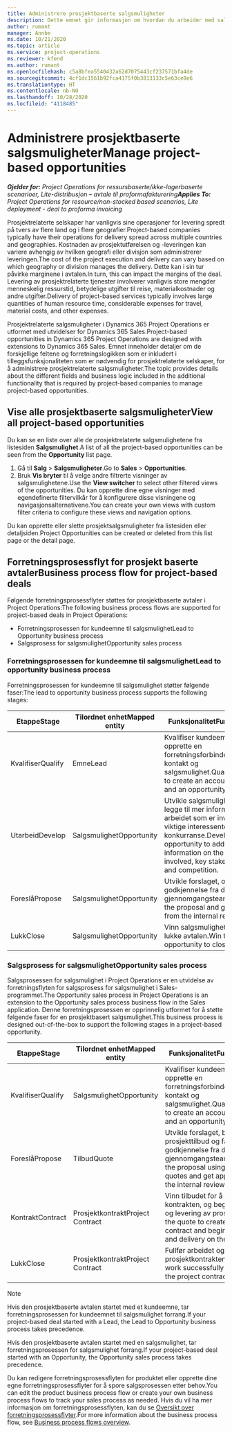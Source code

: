 ```yaml
---
title: Administrere prosjektbaserte salgsmuligheter
description: Dette emnet gir informasjon om hvordan du arbeider med salgsmuligheter som er relatert til prosjekter.
author: rumant
manager: Annbe
ms.date: 10/21/2020
ms.topic: article
ms.service: project-operations
ms.reviewer: kfend
ms.author: rumant
ms.openlocfilehash: c5a8bfea5540432a62d7075443cf237571bfa4de
ms.sourcegitcommit: 4cf1dc1561b92fca4175f0b3813133c5e63ce8e6
ms.translationtype: HT
ms.contentlocale: nb-NO
ms.lasthandoff: 10/28/2020
ms.locfileid: "4118485"
---
```

# <a name="manage-project-based-opportunities"></a><span data-ttu-id="7978c-103">Administrere prosjektbaserte salgsmuligheter</span><span class="sxs-lookup"><span data-stu-id="7978c-103">Manage project-based opportunities</span></span>

<span data-ttu-id="7978c-104">_**Gjelder for:** Project Operations for ressursbaserte/ikke-lagerbaserte scenarioer, Lite-distribusjon – avtale til proformafakturering_</span><span class="sxs-lookup"><span data-stu-id="7978c-104">_**Applies To:** Project Operations for resource/non-stocked based scenarios, Lite deployment - deal to proforma invoicing_</span></span>

<span data-ttu-id="7978c-105">Prosjektrelaterte selskaper har vanligvis sine operasjoner for levering spredt på tvers av flere land og i flere geografier.</span><span class="sxs-lookup"><span data-stu-id="7978c-105">Project-based companies typically have their operations for delivery spread across multiple countries and geographies.</span></span> <span data-ttu-id="7978c-106">Kostnaden av prosjektutførelsen og -leveringen kan variere avhengig av hvilken geografi eller divisjon som administrerer leveringen.</span><span class="sxs-lookup"><span data-stu-id="7978c-106">The cost of the project execution and delivery can vary  based on which geography or division manages the delivery.</span></span> <span data-ttu-id="7978c-107">Dette kan i sin tur påvirke marginene i avtalen.</span><span class="sxs-lookup"><span data-stu-id="7978c-107">In turn, this can impact the margins of the deal.</span></span> <span data-ttu-id="7978c-108">Levering av prosjektrelaterte tjenester involverer vanligvis store mengder menneskelig ressurstid, betydelige utgifter til reise, materialkostnader og andre utgifter.</span><span class="sxs-lookup"><span data-stu-id="7978c-108">Delivery of project-based services typically involves large quantities of human resource time, considerable expenses for travel, material costs, and other expenses.</span></span>

<span data-ttu-id="7978c-109">Prosjektrelaterte salgsmuligheter i Dynamics 365 Project Operations er utformet med utvidelser for Dynamics 365 Sales.</span><span class="sxs-lookup"><span data-stu-id="7978c-109">Project-based opportunities in Dynamics 365 Project Operations are designed with extensions to Dynamics 365 Sales.</span></span> <span data-ttu-id="7978c-110">Emnet inneholder detaljer om de forskjellige feltene og forretningslogikken som er inkludert i tilleggsfunksjonaliteten som er nødvendig for prosjektrelaterte selskaper, for å administrere prosjektrelaterte salgsmuligheter.</span><span class="sxs-lookup"><span data-stu-id="7978c-110">The topic provides details about the different fields and business logic included in the additional functionality that is required by project-based companies to manage project-based opportunities.</span></span>

## <a name="view-all-project-based-opportunities"></a><span data-ttu-id="7978c-111">Vise alle prosjektbaserte salgsmuligheter</span><span class="sxs-lookup"><span data-stu-id="7978c-111">View all project-based opportunities</span></span>

<span data-ttu-id="7978c-112">Du kan se en liste over alle de prosjektrelaterte salgsmulighetene fra listesiden **Salgsmulighet**.</span><span class="sxs-lookup"><span data-stu-id="7978c-112">A list of all the project-based opportunities can be seen from the **Opportunity** list page.</span></span> 

1. <span data-ttu-id="7978c-113">Gå til **Salg** > **Salgsmuligheter**.</span><span class="sxs-lookup"><span data-stu-id="7978c-113">Go to **Sales** > **Opportunities**.</span></span>
2. <span data-ttu-id="7978c-114">Bruk **Vis bryter** til å velge andre filtrerte visninger av salgsmulighetene.</span><span class="sxs-lookup"><span data-stu-id="7978c-114">Use the **View switcher** to select other filtered views of the opportunities.</span></span> <span data-ttu-id="7978c-115">Du kan opprette dine egne visninger med egendefinerte filtervilkår for å konfigurere disse visningene og navigasjonsalternativene.</span><span class="sxs-lookup"><span data-stu-id="7978c-115">You can create your own views with custom filter criteria to configure these views and navigation options.</span></span>

<span data-ttu-id="7978c-116">Du kan opprette eller slette prosjektsalgsmuligheter fra listesiden eller detaljsiden.</span><span class="sxs-lookup"><span data-stu-id="7978c-116">Project Opportunities can be created or deleted from this list page or the detail page.</span></span>

## <a name="business-process-flow-for-project-based-deals"></a><span data-ttu-id="7978c-117">Forretningsprosessflyt for prosjekt baserte avtaler</span><span class="sxs-lookup"><span data-stu-id="7978c-117">Business process flow for project-based deals</span></span>

<span data-ttu-id="7978c-118">Følgende forretningsprosessflyter støttes for prosjektbaserte avtaler i Project Operations:</span><span class="sxs-lookup"><span data-stu-id="7978c-118">The following business process flows are supported for project-based deals in Project Operations:</span></span>

- <span data-ttu-id="7978c-119">Forretningsprosessen for kundeemne til salgsmulighet</span><span class="sxs-lookup"><span data-stu-id="7978c-119">Lead to Opportunity business process</span></span>
- <span data-ttu-id="7978c-120">Salgsprosess for salgsmulighet</span><span class="sxs-lookup"><span data-stu-id="7978c-120">Opportunity sales process</span></span>

### <a name="lead-to-opportunity-business-process"></a><span data-ttu-id="7978c-121">Forretningsprosessen for kundeemne til salgsmulighet</span><span class="sxs-lookup"><span data-stu-id="7978c-121">Lead to opportunity business process</span></span> 
<span data-ttu-id="7978c-122">Forretningsprosessen for kundeemne til salgsmulighet støtter følgende faser:</span><span class="sxs-lookup"><span data-stu-id="7978c-122">The lead to opportunity business process supports the following stages:</span></span>

| <span data-ttu-id="7978c-123">Etappe</span><span class="sxs-lookup"><span data-stu-id="7978c-123">Stage</span></span> | <span data-ttu-id="7978c-124">Tilordnet enhet</span><span class="sxs-lookup"><span data-stu-id="7978c-124">Mapped entity</span></span> | <span data-ttu-id="7978c-125">Funksjonalitet</span><span class="sxs-lookup"><span data-stu-id="7978c-125">Functionality</span></span> |
| --- | --- | --- |
| <span data-ttu-id="7978c-126">Kvalifiser</span><span class="sxs-lookup"><span data-stu-id="7978c-126">Qualify</span></span> | <span data-ttu-id="7978c-127">Emne</span><span class="sxs-lookup"><span data-stu-id="7978c-127">Lead</span></span> | <span data-ttu-id="7978c-128">Kvalifiser kundeemnet for å opprette en forretningsforbindelse, kontakt og salgsmulighet.</span><span class="sxs-lookup"><span data-stu-id="7978c-128">Qualify the lead to create an account, contact, and an opportunity.</span></span> |
| <span data-ttu-id="7978c-129">Utarbeid</span><span class="sxs-lookup"><span data-stu-id="7978c-129">Develop</span></span> | <span data-ttu-id="7978c-130">Salgsmulighet</span><span class="sxs-lookup"><span data-stu-id="7978c-130">Opportunity</span></span> | <span data-ttu-id="7978c-131">Utvikle salgsmuligheten for å legge til mer informasjon om arbeidet som er involvert, viktige interessenter og konkurranse.</span><span class="sxs-lookup"><span data-stu-id="7978c-131">Develop the opportunity to add more information on the work involved, key stakeholders, and competition.</span></span> |
| <span data-ttu-id="7978c-132">Foreslå</span><span class="sxs-lookup"><span data-stu-id="7978c-132">Propose</span></span> | <span data-ttu-id="7978c-133">Salgsmulighet</span><span class="sxs-lookup"><span data-stu-id="7978c-133">Opportunity</span></span> | <span data-ttu-id="7978c-134">Utvikle forslaget, og få godkjennelse fra det interne gjennomgangsteamet.</span><span class="sxs-lookup"><span data-stu-id="7978c-134">Develop the proposal and get approval from the internal review team.</span></span> |
| <span data-ttu-id="7978c-135">Lukk</span><span class="sxs-lookup"><span data-stu-id="7978c-135">Close</span></span> | <span data-ttu-id="7978c-136">Salgsmulighet</span><span class="sxs-lookup"><span data-stu-id="7978c-136">Opportunity</span></span> | <span data-ttu-id="7978c-137">Vinn salgsmuligheten for å lukke avtalen.</span><span class="sxs-lookup"><span data-stu-id="7978c-137">Win the opportunity to close the deal.</span></span> |

### <a name="opportunity-sales-process"></a><span data-ttu-id="7978c-138">Salgsprosess for salgsmulighet</span><span class="sxs-lookup"><span data-stu-id="7978c-138">Opportunity sales process</span></span>
<span data-ttu-id="7978c-139">Salgsprosessen for salgsmulighet i Project Operations er en utvidelse av forretningsflyten for salgsprosess for salgsmulighet i Sales-programmet.</span><span class="sxs-lookup"><span data-stu-id="7978c-139">The Opportunity sales process in Project Operations is an extension to the Opportunity sales process business flow in the Sales application.</span></span> <span data-ttu-id="7978c-140">Denne forretningsprosessen er opprinnelig utformet for å støtte følgende faser for en prosjektbasert salgsmulighet.</span><span class="sxs-lookup"><span data-stu-id="7978c-140">This business process is designed out-of-the-box to support the following stages in a project-based opportunity.</span></span>

| <span data-ttu-id="7978c-141">Etappe</span><span class="sxs-lookup"><span data-stu-id="7978c-141">Stage</span></span> | <span data-ttu-id="7978c-142">Tilordnet enhet</span><span class="sxs-lookup"><span data-stu-id="7978c-142">Mapped entity</span></span> | <span data-ttu-id="7978c-143">Funksjonalitet</span><span class="sxs-lookup"><span data-stu-id="7978c-143">Functionality</span></span> |
| --- | --- | --- |
| <span data-ttu-id="7978c-144">Kvalifiser</span><span class="sxs-lookup"><span data-stu-id="7978c-144">Qualify</span></span> | <span data-ttu-id="7978c-145">Salgsmulighet</span><span class="sxs-lookup"><span data-stu-id="7978c-145">Opportunity</span></span> | <span data-ttu-id="7978c-146">Kvalifiser kundeemnet for å opprette en forretningsforbindelse, kontakt og salgsmulighet.</span><span class="sxs-lookup"><span data-stu-id="7978c-146">Qualify the lead to create an account, contact, and an opportunity.</span></span> |
| <span data-ttu-id="7978c-147">Foreslå</span><span class="sxs-lookup"><span data-stu-id="7978c-147">Propose</span></span> | <span data-ttu-id="7978c-148">Tilbud</span><span class="sxs-lookup"><span data-stu-id="7978c-148">Quote</span></span> | <span data-ttu-id="7978c-149">Utvikle forslaget, bruke prosjekttilbud og få godkjennelse fra det interne gjennomgangsteamet.</span><span class="sxs-lookup"><span data-stu-id="7978c-149">Develop the proposal using project quotes and get approval from the internal review team.</span></span> |
| <span data-ttu-id="7978c-150">Kontrakt</span><span class="sxs-lookup"><span data-stu-id="7978c-150">Contract</span></span> | <span data-ttu-id="7978c-151">Prosjektkontrakt</span><span class="sxs-lookup"><span data-stu-id="7978c-151">Project Contract</span></span> | <span data-ttu-id="7978c-152">Vinn tilbudet for å opprette kontrakten, og begynn kjøring og levering av prosjektet.</span><span class="sxs-lookup"><span data-stu-id="7978c-152">Win the quote to create the contract and begin execution and delivery on the project.</span></span> |
| <span data-ttu-id="7978c-153">Lukk</span><span class="sxs-lookup"><span data-stu-id="7978c-153">Close</span></span> | <span data-ttu-id="7978c-154">Prosjektkontrakt</span><span class="sxs-lookup"><span data-stu-id="7978c-154">Project Contract</span></span> | <span data-ttu-id="7978c-155">Fullfør arbeidet og lukk prosjektkontrakten.</span><span class="sxs-lookup"><span data-stu-id="7978c-155">Finish the work successfully and close the project contract.</span></span> |

> [!NOTE]
> <span data-ttu-id="7978c-156">Hvis den prosjektbaserte avtalen startet med et kundeemne, tar forretningsprosessen for kundeemnet til salgsmulighet forrang.</span><span class="sxs-lookup"><span data-stu-id="7978c-156">If your project-based deal started with a Lead, the Lead to Opportunity business process takes precedence.</span></span>
>
> <span data-ttu-id="7978c-157">Hvis den prosjektbaserte avtalen startet med en salgsmulighet, tar forretningsprosessen for salgsmulighet forrang.</span><span class="sxs-lookup"><span data-stu-id="7978c-157">If your project-based deal started with an Opportunity, the Opportunity sales process takes precedence.</span></span>

<span data-ttu-id="7978c-158">Du kan redigere forretningsprosessflyten for produktet eller opprette dine egne forretningsprosessflyter for å spore salgsprosessen etter behov.</span><span class="sxs-lookup"><span data-stu-id="7978c-158">You can edit the product business process flow or create your own business process flows to track your sales process as needed.</span></span> <span data-ttu-id="7978c-159">Hvis du vil ha mer informasjon om forretningsprosessflyten, kan du se [Oversikt over forretningsprosessflyter](https://docs.microsoft.com/dynamics365/customerengagement/on-premises/customize/business-process-flows-overview).</span><span class="sxs-lookup"><span data-stu-id="7978c-159">For more information about the business process flow, see [Business process flows overview](https://docs.microsoft.com/dynamics365/customerengagement/on-premises/customize/business-process-flows-overview).</span></span>
